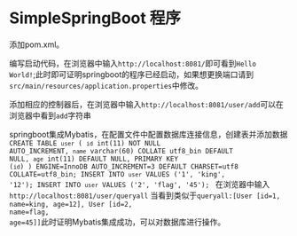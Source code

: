 # SimpleSpringBoot 程序

添加pom.xml。

编写启动代码，在浏览器中输入<code>http://localhost:8081/</code>即可看到<code>Hello World!</code>;此时即可证明springboot的程序已经启动，如果想更换端口请到<code>src/main/resources/application.properties</code>中修改。

添加相应的控制器后，在浏览器中输入<code>http://localhost:8081/user/add</code>可以在浏览器中看到<code>add</code>字符串

springboot集成Mybatis，在配置文件中配置数据库连接信息，创建表并添加数据
<code>
CREATE TABLE `user` (
  `id` int(11) NOT NULL AUTO_INCREMENT,
  `name` varchar(60) COLLATE utf8_bin DEFAULT NULL,
  `age` int(11) DEFAULT NULL,
  PRIMARY KEY (`id`)
) ENGINE=InnoDB AUTO_INCREMENT=3 DEFAULT CHARSET=utf8 COLLATE=utf8_bin;
INSERT INTO `user` VALUES ('1', 'king', '12');
INSERT INTO `user` VALUES ('2', 'flag', '45');
</code>
在浏览器中输入<code>http://localhost:8081/user/queryall</code>
当看到类似于<code>queryall:[User [id=1, name=king, age=12], User [id=2, name=flag, age=45]]</code>此时证明Mybatis集成成功，可以对数据库进行操作。
